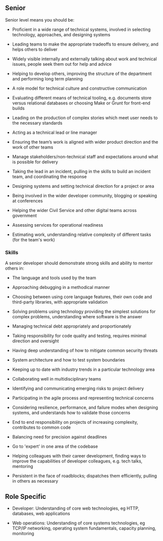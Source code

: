 ## Senior

Senior level means you should be:

- Proficient in a wide range of technical systems, involved in selecting technology, approaches, and designing systems

- Leading teams to make the appropriate tradeoffs to ensure delivery, and helps others to deliver

- Widely visible internally and externally talking about work and technical issues, people seek them out for help and advice

- Helping to develop others, improving the structure of the department and performing long term planning

- A role model for technical culture and constructive communication

- Evaluating different means of technical tooling, e.g. documents store versus relational databases or choosing Make or Grunt for front-end builds

- Leading on the production of complex stories which meet user needs to the necessary standards

- Acting as a technical lead or line manager

- Ensuring the team’s work is aligned with wider product direction and the work of other teams

- Manage stakeholders/non-technical staff and expectations around what is possible for delivery

- Taking the lead in an incident, pulling in the skills to build an incident team, and coordinating the response

- Designing systems and setting technical direction for a project or area

- Being involved in the wider developer community, blogging or speaking at conferences

- Helping the wider Civil Service and other digital teams across government

- Assessing services for operational readiness

- Estimating work, understanding relative complexity of different tasks (for the team's work)

### Skills

A senior developer should demonstrate strong skills and ability to mentor others in:

- The language and tools used by the team

- Approaching debugging in a methodical manner

- Choosing between using core language features, their own code and third-party libraries, with appropriate validation

- Solving problems using technology providing the simplest solutions for complex problems, understanding where software is the answer

- Managing technical debt appropriately and proportionately

- Taking responsibility for code quality and testing, requires minimal direction and oversight

- Having deep understanding of how to mitigate common security threats

- System architecture and how to test system boundaries

- Keeping up to date with industry trends in a particular technology area

- Collaborating well in multidisciplinary teams

- Identifying and communicating emerging risks to project delivery

- Participating in the agile process and representing technical concerns

- Considering resilience, performance, and failure modes when designing systems, and understands how to validate those concerns

- End to end responsibility on projects of increasing complexity, contributes to common code

- Balancing need for precision against deadlines

- Go to 'expert' in one area of the codebase

- Helping colleagues with their career development, finding ways to improve the capabilities of developer colleagues, e.g. tech talks, mentoring

- Persistent in the face of roadblocks; dispatches them efficiently, pulling in others as necessary

## Role Specific

- Developer: Understanding of core web technologies, eg HTTP, databases, web applications

- Web operations: Understanding of core systems technologies, eg TCP/IP networking, operating system fundamentals, capacity planning, monitoring
